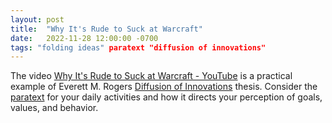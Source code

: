 ```yaml
---
layout: post
title:  "Why It's Rude to Suck at Warcraft"
date:   2022-11-28 12:00:00 -0700
tags: "folding ideas" paratext "diffusion of innovations"
---
```


The video [Why It's Rude to Suck at Warcraft - YouTube](https://www.youtube.com/watch?v=BKP1I7IocYU) is a practical example of Everett M. Rogers [Diffusion of Innovations](https://en.wikipedia.org/wiki/Diffusion_of_innovations) thesis. Consider the [paratext](https://en.wikipedia.org/wiki/Paratext) for your daily activities and how it directs your perception of goals, values, and behavior.

